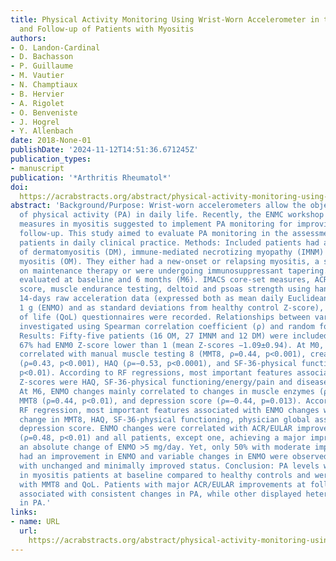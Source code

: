 ```yaml
---
title: Physical Activity Monitoring Using Wrist-Worn Accelerometer in the Assessment
  and Follow-up of Patients with Myositis
authors:
- O. Landon-Cardinal
- D. Bachasson
- P. Guillaume
- M. Vautier
- N. Champtiaux
- B. Hervier
- A. Rigolet
- O. Benveniste
- J. Hogrel
- Y. Allenbach
date: 2018-None-01
publishDate: '2024-11-12T14:51:36.671245Z'
publication_types:
- manuscript
publication: '*Arthritis Rheumatol*'
doi: 
  https://acrabstracts.org/abstract/physical-activity-monitoring-using-wrist-worn-accelerometer-in-the-assessment-and-follow-up-of-patients-with-myositis/
abstract: 'Background/Purpose: Wrist-worn accelerometers allow the objective estimation
  of physical activity (PA) in daily life. Recently, the ENMC workshop on outcome
  measures in myositis suggested to implement PA monitoring for improving patient
  follow-up. This study aimed to evaluate PA monitoring in the assessment of myositis
  patients in daily clinical practice. Methods: Included patients had a diagnosis
  of dermatomyositis (DM), immune-mediated necrotizing myopathy (IMNM) or overlap
  myositis (OM). They either had a new-onset or relapsing myositis, a stable disease
  on maintenance therapy or were undergoing immunosuppressant tapering. Patients were
  evaluated at baseline and 6 months (M6). IMACS core-set measures, ACR/EULAR improvement
  score, muscle endurance testing, deltoid and psoas strength using hand-held dynamometry,
  14-days raw acceleration data (expressed both as mean daily Euclidean norm minus
  1 g (ENMO) and as standard deviations from healthy control Z-score), and quality
  of life (QoL) questionnaires were recorded. Relationships between variables were
  investigated using Spearman correlation coefficient (ρ) and random forest (RF) regressions.
  Results: Fifty-five patients (16 OM, 27 IMNM and 12 DM) were included. At baseline,
  67% had ENM0 Z-score lower than 1 (mean Z-scores −1.09±0.94). At M0, ENMO mainly
  correlated with manual muscle testing 8 (MMT8, ρ=0.44, p<0.001), creatinine level
  (ρ=0.43, p<0.001), HAQ (ρ=−0.53, p<0.0001), and SF-36-physical functioning (ρ=0.40,
  p<0.01). According to RF regressions, most important features associated with ENMO
  Z-scores were HAQ, SF-36-physical functioning/energy/pain and disease duration.
  At M6, ENMO changes mainly correlated to changes in muscle enzymes (ρ=−0.44, p<0.01),
  MMT8 (ρ=0.44, p<0.01), and depression score (ρ=−0.44, p=0.013). According to the
  RF regression, most important features associated with ENMO changes were absolute
  change in MMT8, HAQ, SF-36-physical functioning, physician global assessment, and
  depression score. ENMO changes were correlated with ACR/EULAR improvement score
  (ρ=0.48, p<0.01) and all patients, except one, achieving a major improvement had
  an absolute change of ENMO >5 mg/day. Yet, only 50% with moderate improvement (ACR/EULAR)
  had an improvement in ENMO and variable changes in ENMO were observed in patients
  with unchanged and minimally improved status. Conclusion: PA levels were smaller
  in myositis patients at baseline compared to healthy controls and were correlated
  with MMT8 and QoL. Patients with major ACR/EULAR improvements at follow-up were
  associated with consistent changes in PA, while other displayed heterogeneous changes
  in PA.'
links:
- name: URL
  url: 
    https://acrabstracts.org/abstract/physical-activity-monitoring-using-wrist-worn-accelerometer-in-the-assessment-and-follow-up-of-patients-with-myositis/
---
```

